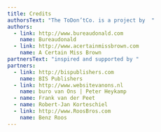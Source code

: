 ```yaml
---
title: Credits
authorsText: "The ToDon’tCo. is a project by  "
authors:
  - link: http://www.bureaudonald.com
    name: Bureaudonald
  - link: http://www.acertainmissbrown.com
    name: A Certain Miss Brown
partnersText: "inspired and supported by "
partners:
  - link: http://bispublishers.com
    name: BIS Publishers
  - link: http://www.websitevanons.nl
    name: buro van Ons | Peter Heykamp
  - name: Frank van der Peet
  - name: Robert-Jan Korteschiel
  - link: http://www.RoosBros.com
    name: Benz Roos
---
```

